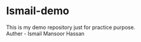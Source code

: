 # Ismail-demo
This is my demo repository just for practice purpose.
</br>
Auther - Ismail Mansoor Hassan

